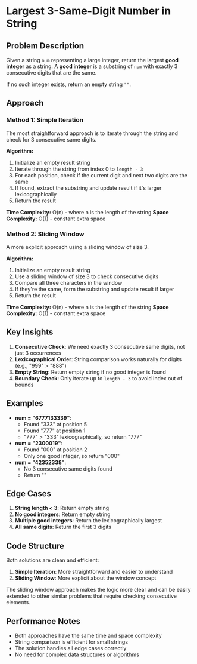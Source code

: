 # Largest 3-Same-Digit Number in String

## Problem Description
Given a string `num` representing a large integer, return the largest **good integer** as a string. A **good integer** is a substring of `num` with exactly 3 consecutive digits that are the same.

If no such integer exists, return an empty string `""`.

## Approach

### Method 1: Simple Iteration
The most straightforward approach is to iterate through the string and check for 3 consecutive same digits.

**Algorithm:**
1. Initialize an empty result string
2. Iterate through the string from index 0 to `length - 3`
3. For each position, check if the current digit and next two digits are the same
4. If found, extract the substring and update result if it's larger lexicographically
5. Return the result

**Time Complexity:** O(n) - where n is the length of the string
**Space Complexity:** O(1) - constant extra space

### Method 2: Sliding Window
A more explicit approach using a sliding window of size 3.

**Algorithm:**
1. Initialize an empty result string
2. Use a sliding window of size 3 to check consecutive digits
3. Compare all three characters in the window
4. If they're the same, form the substring and update result if larger
5. Return the result

**Time Complexity:** O(n) - where n is the length of the string
**Space Complexity:** O(1) - constant extra space

## Key Insights
1. **Consecutive Check**: We need exactly 3 consecutive same digits, not just 3 occurrences
2. **Lexicographical Order**: String comparison works naturally for digits (e.g., "999" > "888")
3. **Empty String**: Return empty string if no good integer is found
4. **Boundary Check**: Only iterate up to `length - 3` to avoid index out of bounds

## Examples
- **num = "6777133339"**: 
  - Found "333" at position 5
  - Found "777" at position 1
  - "777" > "333" lexicographically, so return "777"
- **num = "2300019"**: 
  - Found "000" at position 2
  - Only one good integer, so return "000"
- **num = "42352338"**: 
  - No 3 consecutive same digits found
  - Return ""

## Edge Cases
1. **String length < 3**: Return empty string
2. **No good integers**: Return empty string
3. **Multiple good integers**: Return the lexicographically largest
4. **All same digits**: Return the first 3 digits

## Code Structure
Both solutions are clean and efficient:
1. **Simple Iteration**: More straightforward and easier to understand
2. **Sliding Window**: More explicit about the window concept

The sliding window approach makes the logic more clear and can be easily extended to other similar problems that require checking consecutive elements.

## Performance Notes
- Both approaches have the same time and space complexity
- String comparison is efficient for small strings
- The solution handles all edge cases correctly
- No need for complex data structures or algorithms

